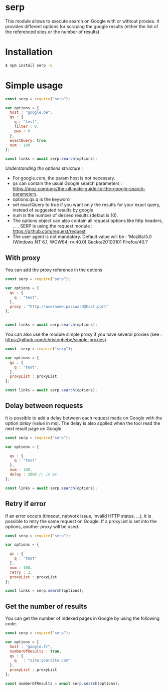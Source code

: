 # serp

This module allows to execute search on Google with or without proxies.
It provides different options for scraping the google results (either the list of the referenced sites or the number of results).


# Installation

``` bash
$ npm install serp -S
```


# Simple usage

``` javascript
const serp = require("serp");

var options = {
  host : "google.be",
  qs : {
    q : "test",
    filter : 0,
    pws : 0
  },
  exactQuery: true,
  num : 100
};

const links = await serp.search(options);
```

*Understanding the options structure :*
- For google.com, the param host is not necessary.
- qs can contain the usual Google search parameters : https://moz.com/ugc/the-ultimate-guide-to-the-google-search-parameters.
- options.qs.q is the keyword
- set exactQuery to true if you want only the results for your exact query, instead of suggested results by google
- num is the number of desired results (defaut is 10).
- The options object can also contain all request options like http headers, ... . SERP is using the request module :  https://github.com/request/request
- The user agent is not mandatory. Default value will be : 'Mozilla/5.0 (Windows NT 6.1; WOW64; rv:40.0) Gecko/20100101 Firefox/40.1'


## With proxy

You can add the proxy reference in the options

``` javascript
const serp = require("serp");

var options = {
  qs : {
    q : "test",
  },
  proxy : "http://username:password@host:port"  
};


const links = await serp.search(options);
```

You can also use the module simple proxy if you have several proxies (see : https://github.com/christophebe/simple-proxies).

``` javascript
const  serp = require("serp");

var options = {
  qs : {
    q : "test",
  },
  proxyList : proxyList
};

const links = await serp.search(options);
```

## Delay between requests

It is possible to add a delay between each request made on Google with the option *delay* (value in ms).
The delay is also applied when the tool read the next result page on Google.


``` javascript
const serp = require("serp");

var options = {

  qs : {
    q : "test"
  },
  num : 100,
  delay : 2000 // in ms
};

const links = await serp.search(options);
```

## Retry if error

If an error occurs (timeout, network issue, invalid HTTP status, ...), it is possible to retry the same request on Google. If a proxyList is set into the options, another proxy will be used.

``` javascript
const serp = require("serp");

var options = {

  qs : {
    q : "test"
  },
  num : 100,
  retry : 3,
  proxyList : proxyList
};

const links = serp.search(options);
```

## Get the number of results

You can get the number of indexed pages in Google by using the following code.


``` javascript
const serp = require("serp");

var options = {
  host : "google.fr",
  numberOfResults : true,
  qs : {
    q   : "site:yoursite.com"
  },
  proxyList : proxyList
};

const numberOfResults = await serp.search(options);
```
